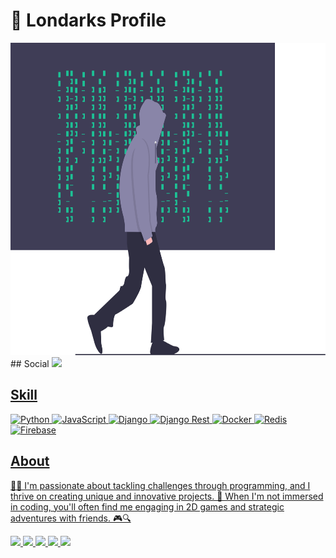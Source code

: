 # 👾 Londarks Profile

<center>
<img height=500 src="img/logo.svg">

</center>
## Social

  <a target='_blank' href="https://linkedin.com/in/londarks/">
        <img src="https://img.shields.io/badge/LinkedIn-%23323330?style=for-the-badge&logo=linkedin&logoColor=%23F7DF1E"
  </a>

## Skill

![Python](https://img.shields.io/badge/python-%23323330?style=for-the-badge&logo=python&logoColor=ffdd54)
![JavaScript](https://img.shields.io/badge/javascript-%23323330.svg?style=for-the-badge&logo=javascript&logoColor=%23F7DF1E)
![Django](https://img.shields.io/badge/Django-%23323330?style=for-the-badge&logo=django&logoColor=%23F7DF1E)
![Django Rest](https://img.shields.io/badge/django%20rest-%23323330?style=for-the-badge&logo=django&logoColor=%23F7DF1E)
![Docker](https://img.shields.io/badge/Docker-%23323330?style=for-the-badge&logo=docker&logoColor=%23F7DF1E)
![Redis](https://img.shields.io/badge/redis-%23323330.svg?style=for-the-badge&logo=redis&logoColor=%23F7DF1E)
![Firebase](https://img.shields.io/badge/firebase-%23323330.svg?style=for-the-badge&logo=firebase)

## About


🧠💡 I'm passionate about tackling challenges through programming, and I thrive on creating unique and innovative projects. 🌌 When I'm not immersed in coding, you'll often find me engaging in 2D games and strategic adventures with friends. 🎮🔍


![](https://github-profile-summary-cards.vercel.app/api/cards/profile-details?username=londarks&theme=github_dark)
![](https://github-profile-summary-cards.vercel.app/api/cards/repos-per-language?username=londarks&theme=github_dark)
![](https://github-profile-summary-cards.vercel.app/api/cards/most-commit-language?username=londarks&theme=github_dark)
![](https://github-profile-summary-cards.vercel.app/api/cards/stats?username=londarks&theme=github_dark)
![](https://github-profile-summary-cards.vercel.app/api/cards/productive-time?username=londarks&theme=github_dark)


